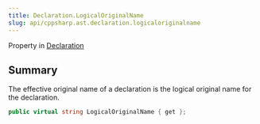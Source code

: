 ```yaml
---
title: Declaration.LogicalOriginalName
slug: api/cppsharp.ast.declaration.logicaloriginalname
---
```

Property in [Declaration](/api/cppsharp/ast/declaration)

## Summary


The effective original name of a declaration is the logical
original name for the declaration.


```csharp
public virtual string LogicalOriginalName { get };
```

